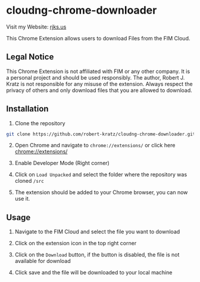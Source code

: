 # cloudng-chrome-downloader

Visit my Website: [rjks.us](https://rjks.us?utm_source=github&utm_medium=cloudng-chrome-downloader&utm_campaign=github)

This Chrome Extension allows users to download Files from
the FIM Cloud.

## Legal Notice

This Chrome Extension is not affiliated with FIM or any other company. It is a personal project and should be used responsibly. The author, Robert J. Kratz is not responsible for any misuse of the extension. Always respect the privacy of others and only download files that you are allowed to download.

## Installation

1. Clone the repository

```bash
git clone https://github.com/robert-kratz/cloudng-chrome-downloader.git
```

2. Open Chrome and navigate to `chrome://extensions/` or click here [chrome://extensions/](chrome://extensions/)

3. Enable Developer Mode (Right corner)

4. Click on `Load Unpacked` and select the folder where the repository was cloned `/src`

5. The extension should be added to your Chrome browser, you can now use it.

## Usage

1. Navigate to the FIM Cloud and select the file you want to download

2. Click on the extension icon in the top right corner

3. Click on the `Download` button, if the button is disabled, the file is not available for download

4. Click save and the file will be downloaded to your local machine
